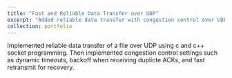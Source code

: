 ```yaml
---
title: "Fast and Reliable Data Transfer over UDP"
excerpt: "Added reliable data transfer with congestion control over UDP <br/><img src="/images/network.png">"
collection: portfolio
---
```


Implemented reliable data transfer of a file over UDP using c and c++ socket programming. Then implemented congestion control settings such as dynamic timeouts, backoff when receiving duplicte ACKs, and fast retransmit for recovery. 
